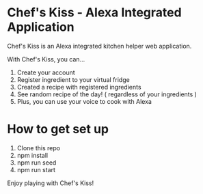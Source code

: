 # Chef's Kiss - Alexa Integrated Application

Chef's Kiss is an Alexa integrated kitchen helper web application.

With Chef's Kiss, you can...

1. Create your account
2. Register ingredient to your virtual fridge
3. Created a recipe with registered ingredients
4. See random recipe of the day! ( regardless of your ingredients )
5. Plus, you can use your voice to cook with Alexa

# How to get set up

1. Clone this repo
2. npm install
3. npm run seed
4. npm run start

Enjoy playing with Chef's Kiss!
